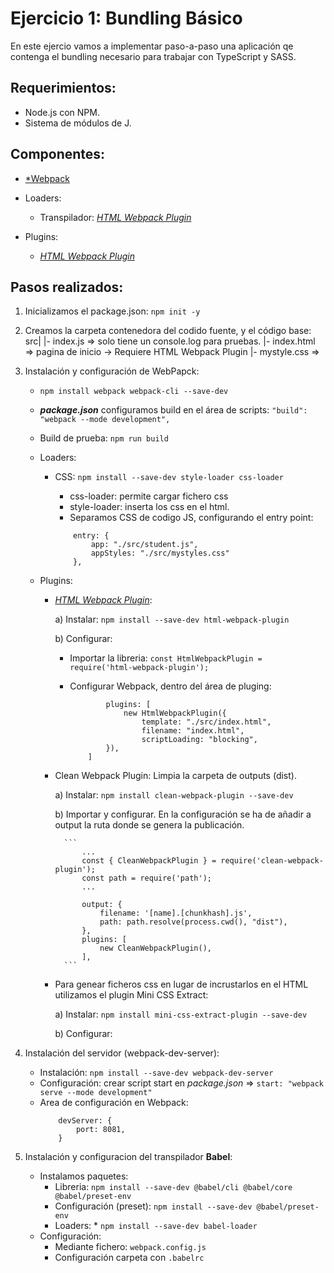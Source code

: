 # Ejercicio 1: Bundling Básico

En este ejercio vamos a implementar paso-a-paso una aplicación qe contenga el bundling necesario para trabajar con TypeScript y SASS.

## Requerimientos:

* Node.js con NPM.
* Sistema de módulos de J.

## Componentes:
* [*Webpack](https://webpack.js.org/)

* Loaders:
    * Transpilador: [*HTML Webpack Plugin*](https://webpack.js.org/plugins/html-webpack-plugin/)

* Plugins:
    * [*HTML Webpack Plugin*](https://webpack.js.org/plugins/html-webpack-plugin/)

## Pasos realizados:

1. Inicializamos el package.json: ```npm init -y```
2. Creamos la carpeta contenedora del codido fuente, y el código base:
    src|
       |- index.js   => solo tiene un console.log para pruebas.
       |- index.html => pagina de inicio -> Requiere HTML Webpack Plugin
       |- mystyle.css => 

3. Instalación y configuración de WebPapck:
    * ``` npm install webpack webpack-cli --save-dev ```
    * ***package.json*** configuramos build en el área de scripts:  ``` "build": "webpack --mode development",  ```
    * Build de prueba: ``` npm run build ```
    * Loaders:
        * CSS: ``` npm install --save-dev style-loader css-loader ```
            - css-loader: permite cargar fichero css
            - style-loader: inserta los css en el html.
            - Separamos CSS de codigo JS, configurando el entry point:

            ```
                entry: {
                    app: "./src/student.js", 
                    appStyles: "./src/mystyles.css"
                },
            ```  
    * Plugins:

        * [*HTML Webpack Plugin*](https://webpack.js.org/plugins/html-webpack-plugin/):

            a) Instalar: ```npm install --save-dev html-webpack-plugin ```

            b) Configurar:

            * Importar la libreria: ``` const HtmlWebpackPlugin = require('html-webpack-plugin'); ```

            * Configurar Webpack, dentro del área de pluging:

                ```
                        plugins: [
                            new HtmlWebpackPlugin({
                                template: "./src/index.html",
                                filename: "index.html",
                                scriptLoading: "blocking",
                        }),
                    ]
                ```
        * Clean Webpack Plugin: Limpia la carpeta de outputs (dist).

            a) Instalar: ```npm install clean-webpack-plugin --save-dev```

            b) Importar y configurar. En la configuración se ha de añadir a output la ruta donde se genera la publicación.

                ```
                    ...
                    const { CleanWebpackPlugin } = require('clean-webpack-plugin');
                    const path = require('path');
                    ...

                    output: {
                        filename: '[name].[chunkhash].js',
                        path: path.resolve(process.cwd(), "dist"),
                    },
                    plugins: [
                        new CleanWebpackPlugin(),
                    ],
                ```

        * Para genear ficheros css en lugar de incrustarlos en el HTML utilizamos el plugin Mini CSS Extract:

            a) Instalar: ``` npm install mini-css-extract-plugin --save-dev ```
            
            b) Configurar:

4. Instalación del servidor (webpack-dev-server):
    * Instalación: ``` npm install --save-dev webpack-dev-server ```
    * Configuración: crear script start en *package.json* => ```start: "webpack serve --mode development" ```
    * Area de configuración en Webpack: 
        ```
            devServer: {
                port: 8081,
            }
        ```
        
5. Instalación y configuracion del transpilador **Babel**:
    * Instalamos paquetes:
        * Libreria: ```npm install --save-dev @babel/cli @babel/core @babel/preset-env ```
        * Configuración (preset): ``` npm install --save-dev @babel/preset-env  ```
        * Loaders:
                * ``` npm install --save-dev babel-loader ```
    * Configuración:
        * Mediante fichero: ``` webpack.config.js ```
        * Configuración carpeta con ```.babelrc ```
    







    




    

